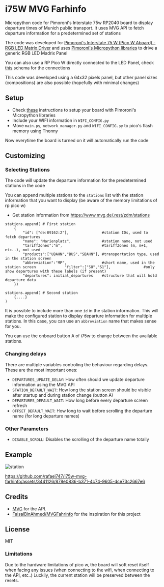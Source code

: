 # i75W MVG Farhinfo

Micropython code for Pimoroni's Interstate 75w RP2040 board to display departure times of Munich public transport.
It uses MVG API to fetch departure information for a predetermined set of stations

The code was developed for [Pimoroni's Interstate 75 W (Pico W Aboard) - RGB LED Matrix Driver](https://shop.pimoroni.com/products/interstate-75-w?variant=40453881299027) and uses [Pimoroni's Micropython libraries](https://github.com/pimoroni/pimoroni-pico) to drive a generic RGB LED Madrix Panel

You can also use a RP Pico W directly connected to the LED Panel, check [this](https://cdn.shopify.com/s/files/1/0174/1800/files/interstate_w_schematic.pdf?v=1675859802) schema for the connections

This code was developed using a 64x32 pixels panel, but other panel sizes (compositions) are also possible (hopefully with minimal changes)

## Setup

 - Check [these](https://learn.pimoroni.com/article/getting-started-with-interstate-75) instructions to setup your board with Pimoroni's Micropython libraries
 - Include your WIFI information in `WIFI_CONFIG.py`
 - Move `main.py`, `network_manager.py` and `WIFI_CONFIG.py` to pico's flash memory using Thonny

Now everytime the board is turned on it will automatically run the code

## Customizing

### Selecting Stations

The code will update the departure information for the predetermined stations in the code

You can append multiple stations to the `stations` list with the station information that you want to display (be aware of the memory limitations of rp pico w)

 - Get station information from https://www.mvg.de/.rest/zdm/stations

```
stations.append( # First station
    {
        "id": ["de:09162:2"],               #station IDs, used to fetch departures
        "name": "Marienplatz",              #station name, not used
        "tariffZones":"m",                  #tariffZones (m, m+1, etc..), not used
        "products":["UBAHN","BUS","SBAHN"], #transportation type, used in the station screen
        "abbreviation":"MP",                #short name, used in the station screen             "filter":["S8","S1"],               #only show departures with these labels (if present)
        "departures": initial_departures    #structure that will hold departure data
    })

stations.append( # Second station
    {....}
)
```

It is possible to include more than one `id` in the station information. This will make the configured station to display departure information for multiple stations. In this case, you can use an `abbreviation` name that makes sense for you.

You can use the onboard button A of i75w to change between the available stations.

### Changing delays

There are multiple variables controling the behaviour regarding delays. These are the most important ones:

 - `DEPARTURES_UPDATE_DELAY`: How often should we update departure information using the MVG API
 - `STATION_DEFAULT_WAIT`: How long the station screen should be visible after startup and during station change (button A)
 - `DEPARTURES_DEFAULT_WAIT`: How long before every departure screen refresh
 - `OFFSET_DEFAULT_WAIT`: How long to wait before scrolling the departure name (for long departure names)

### Other Parameters

 - `DISABLE_SCROLL`: Disables the scrolling of the departure name totally

## Example

![station](https://github.com/rafael747/i75w-mvg-farhinfo/assets/3441126/97d6902d-82e9-4ae3-86d1-73860434e6ce)

https://github.com/rafael747/i75w-mvg-farhinfo/assets/3441126/878e0836-b371-4c74-9605-dce73c2667e6

## Credits

- [MVG](https://mvg.de) for the API.
- [FaisalBinAhmed/MVGFahrinfo](https://github.dev/FaisalBinAhmed/MVGFahrinfo) for the inspiration for this project

## License

MIT

### Limitations

Due to the hardware limitations of pico w, the board will soft reset itself when facing any issues (when connecting to the wifi, when connecting to the API, etc..)
Luckily, the current station will be preserved between the resets.

